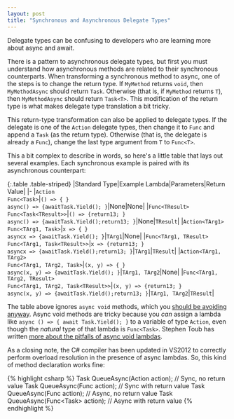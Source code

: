 ```yaml
---
layout: post
title: "Synchronous and Asynchronous Delegate Types"
---
```

Delegate types can be confusing to developers who are learning more about async and await.

There is a pattern to asynchronous delegate types, but first you must understand how asynchronous methods are related to their synchronous counterparts. When transforming a synchronous method to async, one of the steps is to change the return type. If `MyMethod` returns `void`, then `MyMethodAsync` should return `Task`. Otherwise (that is, if `MyMethod` returns `T`), then `MyMethodAsync` should return `Task<T>`. This modification of the return type is what makes delegate type translation a bit tricky.

<!--<blockquote>Actually, if C# had a true "void type" (commonly called "unit" in functional languages), we wouldn't have this problem. But it's too late for that now.</blockquote>-->

This return-type transformation can also be applied to delegate types. If the delegate is one of the `Action` delegate types, then change it to `Func` and append a `Task` (as the return type). Otherwise (that is, the delegate is already a `Func`), change the last type argument from `T` to `Func<T>`.

This a bit complex to describe in words, so here's a little table that lays out several examples. Each synchronous example is paired with its asynchronous counterpart:

<div class="panel panel-default" markdown="1">

{:.table .table-striped}
|Standard Type|Example Lambda|Parameters|Return Value|
|-
|`Action`<br/>`Func<Task>`|`() => { }`<br/>`async() => {awaitTask.Yield(); }`|None|None|
|`Func<TResult>`<br/>`Func<Task<TResult>>`|`() => {return13; }`<br/>`async() => {awaitTask.Yield();return13; }`|None|`TResult`|
|`Action<TArg1>`<br/>`Func<TArg1, Task>`|`x => { }`<br/>`asyncx => {awaitTask.Yield(); }`|`TArg1`|None|
|`Func<TArg1, TResult>`<br/>`Func<TArg1, Task<TResult>>`|`x => {return13; }`<br/>`asyncx => {awaitTask.Yield();return13; }`|`TArg1`|`TResult`|
|`Action<TArg1, TArg2>`<br/>`Func<TArg1, TArg2, Task>`|`(x, y) => { }`<br/>`async(x, y) => {awaitTask.Yield(); }`|`TArg1, TArg2`|None|
|`Func<TArg1, TArg2, TResult>`<br/>`Func<TArg1, TArg2, Task<TResult>>`|`(x, y) => {return13; }`<br/>`async(x, y) => {awaitTask.Yield();return13; }`|`TArg1, TArg2`|`TResult`|

</div>

The table above ignores `async void` methods, which you [should be avoiding anyway](http://msdn.microsoft.com/en-us/magazine/jj991977.aspx). Async void methods are tricky because you _can_ assign a lambda like `async () => { await Task.Yield(); }` to a variable of type `Action`, even though the _natural_ type of that lambda is `Func<Task>`. Stephen Toub has written [more about the pitfalls of async void lambdas](http://blogs.msdn.com/b/pfxteam/archive/2012/02/08/10265476.aspx).

As a closing note, the C# compiler has been updated in VS2012 to correctly perform overload resolution in the presence of async lambdas. So, this kind of method declaration works fine:

{% highlight csharp %}
Task QueueAsync(Action action); // Sync, no return value
Task<T> QueueAsync<T>(Func<T> action); // Sync with return value
Task QueueAsync(Func<Task> action); // Async, no return value
Task<T> QueueAsync<T>(Func<Task<T>> action); // Async with return value
{% endhighlight %}